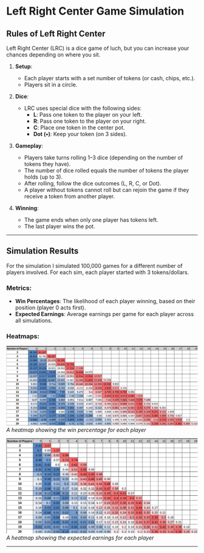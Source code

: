 # Left Right Center Game Simulation

## Rules of Left Right Center
Left Right Center (LRC) is a dice game of luch, but you can increase your chances depending on where you sit.

1. **Setup**:
   - Each player starts with a set number of tokens (or cash, chips, etc.).
   - Players sit in a circle.

2. **Dice**:
   - LRC uses special dice with the following sides:
     - **L**: Pass one token to the player on your left.
     - **R**: Pass one token to the player on your right.
     - **C**: Place one token in the center pot.
     - **Dot (•)**: Keep your token (on 3 sides).

3. **Gameplay**:
   - Players take turns rolling 1–3 dice (depending on the number of tokens they have).
   - The number of dice rolled equals the number of tokens the player holds (up to 3).
   - After rolling, follow the dice outcomes (L, R, C, or Dot).
   - A player without tokens cannot roll but can rejoin the game if they receive a token from another player.

4. **Winning**:
   - The game ends when only one player has tokens left.
   - The last player wins the pot.

---

## Simulation Results
For the simulation I simulated 100,000 games for a different number of players involved. For each sim, each player started with 3 tokens/dollars.

### Metrics:
- **Win Percentages**: The likelihood of each player winning, based on their position (player 0 acts first).
- **Expected Earnings**: Average earnings per game for each player across all simulations.

### Heatmaps:
![Win Percentage Heatmap](images/win_percentage_heatmap.png)
*A heatmap showing the win percentage for each player*

![Expected Earnings Heatmap](images/expected_earnings_heatmap.png)
*A heatmap showing the expected earnings for each player*

---

  
